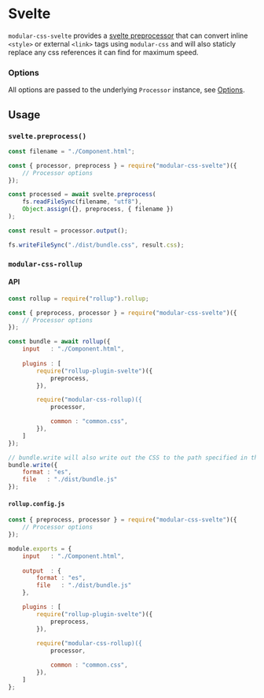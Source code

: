# Svelte

`modular-css-svelte` provides a [svelte preprocessor](https://svelte.technology/guide#preprocessing) that can convert inline `<style>` or external `<link>` tags using `modular-css` and will also staticly replace any css references it can find for maximum speed.

### Options

All options are passed to the underlying `Processor` instance, see [Options](api.md#options).

## Usage

### `svelte.preprocess()`

```js
const filename = "./Component.html";

const { processor, preprocess } = require("modular-css-svelte")({
    // Processor options
});

const processed = await svelte.preprocess(
    fs.readFileSync(filename, "utf8"),
    Object.assign({}, preprocess, { filename })
);

const result = processor.output();

fs.writeFileSync("./dist/bundle.css", result.css);
```

### `modular-css-rollup`

#### API

```js
const rollup = require("rollup").rollup;

const { preprocess, processor } = require("modular-css-svelte")({
    // Processor options
});

const bundle = await rollup({
    input   : "./Component.html",
    
    plugins : [
        require("rollup-plugin-svelte")({
            preprocess,
        }),

        require("modular-css-rollup)({
            processor,

            common : "common.css",
        }),
    ]
});

// bundle.write will also write out the CSS to the path specified in the `css` arg
bundle.write({
    format : "es",
    file   : "./dist/bundle.js"
});
```

#### `rollup.config.js`

```js
const { preprocess, processor } = require("modular-css-svelte")({
    // Processor options
});

module.exports = {
    input   : "./Component.html",
    
    output  : {
        format : "es",
        file   : "./dist/bundle.js"
    },

    plugins : [
        require("rollup-plugin-svelte")({
            preprocess,
        }),
        
        require("modular-css-rollup)({
            processor,

            common : "common.css",
        }),
    ]
};
```

